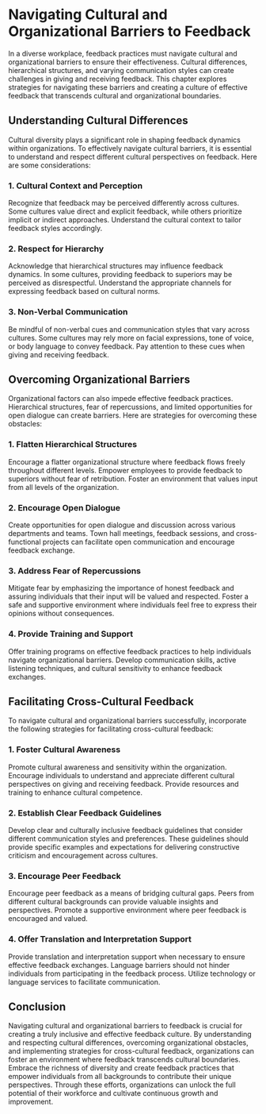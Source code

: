 Navigating Cultural and Organizational Barriers to Feedback
======================================================================

In a diverse workplace, feedback practices must navigate cultural and organizational barriers to ensure their effectiveness. Cultural differences, hierarchical structures, and varying communication styles can create challenges in giving and receiving feedback. This chapter explores strategies for navigating these barriers and creating a culture of effective feedback that transcends cultural and organizational boundaries.

Understanding Cultural Differences
----------------------------------

Cultural diversity plays a significant role in shaping feedback dynamics within organizations. To effectively navigate cultural barriers, it is essential to understand and respect different cultural perspectives on feedback. Here are some considerations:

### 1. Cultural Context and Perception

Recognize that feedback may be perceived differently across cultures. Some cultures value direct and explicit feedback, while others prioritize implicit or indirect approaches. Understand the cultural context to tailor feedback styles accordingly.

### 2. Respect for Hierarchy

Acknowledge that hierarchical structures may influence feedback dynamics. In some cultures, providing feedback to superiors may be perceived as disrespectful. Understand the appropriate channels for expressing feedback based on cultural norms.

### 3. Non-Verbal Communication

Be mindful of non-verbal cues and communication styles that vary across cultures. Some cultures may rely more on facial expressions, tone of voice, or body language to convey feedback. Pay attention to these cues when giving and receiving feedback.

Overcoming Organizational Barriers
----------------------------------

Organizational factors can also impede effective feedback practices. Hierarchical structures, fear of repercussions, and limited opportunities for open dialogue can create barriers. Here are strategies for overcoming these obstacles:

### 1. Flatten Hierarchical Structures

Encourage a flatter organizational structure where feedback flows freely throughout different levels. Empower employees to provide feedback to superiors without fear of retribution. Foster an environment that values input from all levels of the organization.

### 2. Encourage Open Dialogue

Create opportunities for open dialogue and discussion across various departments and teams. Town hall meetings, feedback sessions, and cross-functional projects can facilitate open communication and encourage feedback exchange.

### 3. Address Fear of Repercussions

Mitigate fear by emphasizing the importance of honest feedback and assuring individuals that their input will be valued and respected. Foster a safe and supportive environment where individuals feel free to express their opinions without consequences.

### 4. Provide Training and Support

Offer training programs on effective feedback practices to help individuals navigate organizational barriers. Develop communication skills, active listening techniques, and cultural sensitivity to enhance feedback exchanges.

Facilitating Cross-Cultural Feedback
------------------------------------

To navigate cultural and organizational barriers successfully, incorporate the following strategies for facilitating cross-cultural feedback:

### 1. Foster Cultural Awareness

Promote cultural awareness and sensitivity within the organization. Encourage individuals to understand and appreciate different cultural perspectives on giving and receiving feedback. Provide resources and training to enhance cultural competence.

### 2. Establish Clear Feedback Guidelines

Develop clear and culturally inclusive feedback guidelines that consider different communication styles and preferences. These guidelines should provide specific examples and expectations for delivering constructive criticism and encouragement across cultures.

### 3. Encourage Peer Feedback

Encourage peer feedback as a means of bridging cultural gaps. Peers from different cultural backgrounds can provide valuable insights and perspectives. Promote a supportive environment where peer feedback is encouraged and valued.

### 4. Offer Translation and Interpretation Support

Provide translation and interpretation support when necessary to ensure effective feedback exchanges. Language barriers should not hinder individuals from participating in the feedback process. Utilize technology or language services to facilitate communication.

Conclusion
----------

Navigating cultural and organizational barriers to feedback is crucial for creating a truly inclusive and effective feedback culture. By understanding and respecting cultural differences, overcoming organizational obstacles, and implementing strategies for cross-cultural feedback, organizations can foster an environment where feedback transcends cultural boundaries. Embrace the richness of diversity and create feedback practices that empower individuals from all backgrounds to contribute their unique perspectives. Through these efforts, organizations can unlock the full potential of their workforce and cultivate continuous growth and improvement.
